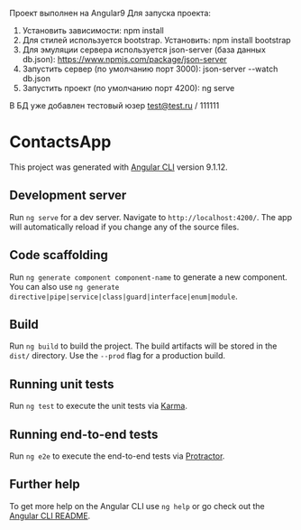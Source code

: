 Проект выполнен на Angular9
Для запуска проекта:
1. Установить зависимости: npm install
2. Для стилей используется bootstrap. Установить: npm install bootstrap
3. Для эмуляции сервера используется json-server (база данных db.json): https://www.npmjs.com/package/json-server
4. Запустить сервер (по умолчанию порт 3000): json-server --watch db.json
5. Запустить проект (по умолчанию порт 4200): ng serve

В БД уже добавлен тестовый юзер test@test.ru / 111111





# ContactsApp

This project was generated with [Angular CLI](https://github.com/angular/angular-cli) version 9.1.12.

## Development server

Run `ng serve` for a dev server. Navigate to `http://localhost:4200/`. The app will automatically reload if you change any of the source files.

## Code scaffolding

Run `ng generate component component-name` to generate a new component. You can also use `ng generate directive|pipe|service|class|guard|interface|enum|module`.

## Build

Run `ng build` to build the project. The build artifacts will be stored in the `dist/` directory. Use the `--prod` flag for a production build.

## Running unit tests

Run `ng test` to execute the unit tests via [Karma](https://karma-runner.github.io).

## Running end-to-end tests

Run `ng e2e` to execute the end-to-end tests via [Protractor](http://www.protractortest.org/).

## Further help

To get more help on the Angular CLI use `ng help` or go check out the [Angular CLI README](https://github.com/angular/angular-cli/blob/master/README.md).
